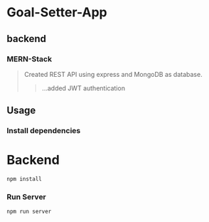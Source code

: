 # Goal-Setter-App
## backend
### MERN-Stack

> Created REST API using express and MongoDB as database.
>> ...added JWT authentication

## Usage

### Install dependencies

# Backend

```
npm install
```

### Run Server

```
npm run server
```
